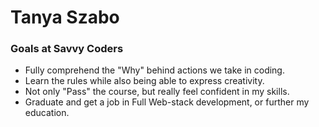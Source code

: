# Tanya Szabo
### Goals at Savvy Coders
- Fully comprehend the "Why" behind actions we take in coding.
- Learn the rules while also being able to express creativity.
- Not only "Pass" the course, but really feel confident in my skills.
- Graduate and get a job in Full Web-stack development, or further my education.
